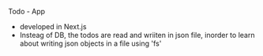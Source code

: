 Todo - App

* developed in Next.js
* Insteag of DB, the todos are read and wriiten in json file, inorder to learn about writing json objects in a file using 'fs'
